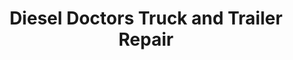 ---
title: "Diesel Doctors Truck and Trailer Repair"
url: /charlotte/diesel-doctors-truck-and-trailer-repair/
shop: shop
---